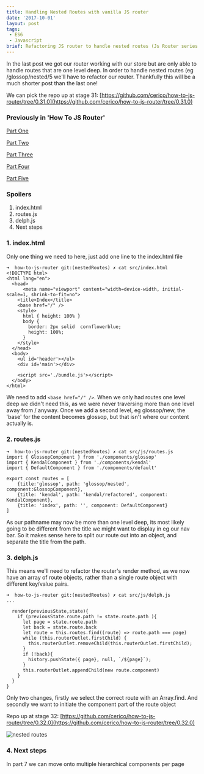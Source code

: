 ```yaml
---
title: Handling Nested Routes with vanilla JS router
date: '2017-10-01'
layout: post
tags: 
 - ES6
 - Javascript
brief: Refactoring JS router to handle nested routes (Js Router series part 6)
---
```


In the last post we got our router working with our store but are only able to handle routes that are one level deep. In order to handle nested routes (eg /glossop/nested/5 we'll have to refactor our router. Thankfully this will be a much shorter post than the last one!

We can pick the repo up at stage 31: [https://github.com/cerico/how-to-js-router/tree/0.31.0](https://github.com/cerico/how-to-js-router/tree/0.31.0)

### Previously in 'How To JS Router'

[Part One](../2017-08-26---javascript-router/)

[Part Two](../2017-09-02---js-router-part-two-refresh/)

[Part Three](../2017-09-11---introducing-web-components/)

[Part Four](../2017-09-12---javascript-router-with-state/)

[Part Five](../2017-09-14---connecting-router-with-state/)

### Spoilers

1. index.html
2. routes.js
3. delph.js
4. Next steps

### 1. index.html

Only one thing we need to here, just add one line to the index.html file


```
➜  how-to-js-router git:(nestedRoutes) ✗ cat src/index.html
<!DOCTYPE html>
<html lang="en">
  <head>
      <meta name="viewport" content="width=device-width, initial-scale=1, shrink-to-fit=no">
    <title>Index</title>
    <base href="/" />
    <style>
      html { height: 100% }
      body {
        border: 2px solid  cornflowerblue;
        height: 100%;
      }
    </style>
  </head>
  <body>
    <ul id='header'></ul>
    <div id='main'></div>

    <script src='./bundle.js'></script>
  </body>
</html>
```

We need to add ```<base href="/" />```. When we only had routes one level deep we didn't need this, as we were never traversing more than one level away from / anyway. Once we add a second level, eg glossop/new, the 'base' for the content becomes glossop, but that isn't where our content actually is.

### 2. routes.js

```
➜  how-to-js-router git:(nestedRoutes) ✗ cat src/js/routes.js
import { GlossopComponent } from './components/glossop'
import { KendalComponent } from './components/kendal'
import { DefaultComponent } from './components/default'

export const routes = [
    {title:'glossop', path: 'glossop/nested', component:GlossopComponent},
    {title: 'kendal', path: 'kendal/refactored', component: KendalComponent},
    {title: 'index', path: '', component: DefaultComponent}
]
```

As our pathname may now be more than one level deep, its most likely going to be different from the title we might want to display in eg our nav bar. So it makes sense here to split our route out into an object, and separate the title from the path.

### 3. delph.js

This means we'll need to refactor the router's render method, as we now have an array of route objects, rather than a single route object with different key/value pairs.

```
➜  how-to-js-router git:(nestedRoutes) ✗ cat src/js/delph.js
...

  render(previousState,state){
    if (previousState.route.path != state.route.path ){
      let page = state.route.path
      let back = state.route.back
      let route = this.routes.find((route) => route.path === page)
      while (this.routerOutlet.firstChild) {
        this.routerOutlet.removeChild(this.routerOutlet.firstChild);
      }
      if (!back){
        history.pushState({ page}, null, `/${page}`);
      }
      this.routerOutlet.appendChild(new route.component)
    }
  }
}
```

Only two changes, firstly we select the correct route with an Array.find. And secondly we want to initiate the component part of the route object

Repo up at stage 32: [https://github.com/cerico/how-to-js-router/tree/0.32.0](https://github.com/cerico/how-to-js-router/tree/0.32.0)

![nested routes](https://s3.amazonaws.com/how-to-js-router/nestedroutes.gif "nested routes")


### 4. Next steps

In part 7 we can move onto multiple hierarchical components per page

